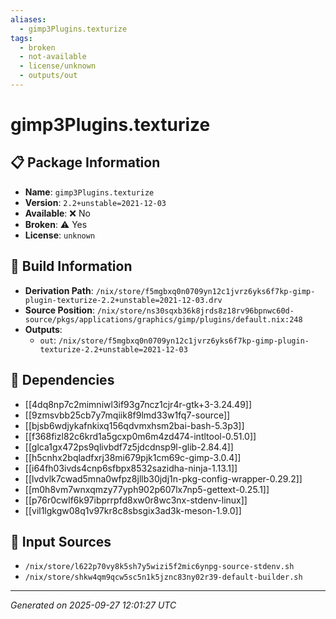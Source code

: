 ```yaml
---
aliases:
  - gimp3Plugins.texturize
tags:
  - broken
  - not-available
  - license/unknown
  - outputs/out
---
```


# gimp3Plugins.texturize

## 📋 Package Information

- **Name**: `gimp3Plugins.texturize`
- **Version**: `2.2+unstable=2021-12-03`
- **Available**: ❌ No
- **Broken**: ⚠️ Yes
- **License**: `unknown`

## 🔧 Build Information

- **Derivation Path**: `/nix/store/f5mgbxq0n0709yn12c1jvrz6yks6f7kp-gimp-plugin-texturize-2.2+unstable=2021-12-03.drv`
- **Source Position**: `/nix/store/ns30sqxb36k8jrds8z18rv96bpnwc60d-source/pkgs/applications/graphics/gimp/plugins/default.nix:248`
- **Outputs**:
  - `out`:  `/nix/store/f5mgbxq0n0709yn12c1jvrz6yks6f7kp-gimp-plugin-texturize-2.2+unstable=2021-12-03`

## 🔗 Dependencies

- [[4dq8np7c2mimniwl3if93g7ncz1cjr4r-gtk+3-3.24.49]]
- [[9zmsvbb25cb7y7mqiik8f9lmd33w1fq7-source]]
- [[bjsb6wdjykafnkixq156qdvmxhsm2bai-bash-5.3p3]]
- [[f368fizl82c6krd1a5gcxp0m6m4zd474-intltool-0.51.0]]
- [[glca1gx472ps9qlivbdf7z5jdcdnsp9l-glib-2.84.4]]
- [[h5cnhx2bqladfxrj38mi679pjk1cm69c-gimp-3.0.4]]
- [[i64fh03ivds4cnp6sfbpx8532sazidha-ninja-1.13.1]]
- [[lvdvlk7cwad5mna0wfpz8jllb30jdj1n-pkg-config-wrapper-0.29.2]]
- [[m0h8vm7wnxqmzy77yph902p607lx7np5-gettext-0.25.1]]
- [[p76r0cwlf6k97ibprrpfd8xw0r8wc3nx-stdenv-linux]]
- [[vil1lgkgw08q1v97kr8c8sbsgix3ad3k-meson-1.9.0]]

## 📁 Input Sources

- `/nix/store/l622p70vy8k5sh7y5wizi5f2mic6ynpg-source-stdenv.sh`
- `/nix/store/shkw4qm9qcw5sc5n1k5jznc83ny02r39-default-builder.sh`

---
*Generated on 2025-09-27 12:01:27 UTC*
